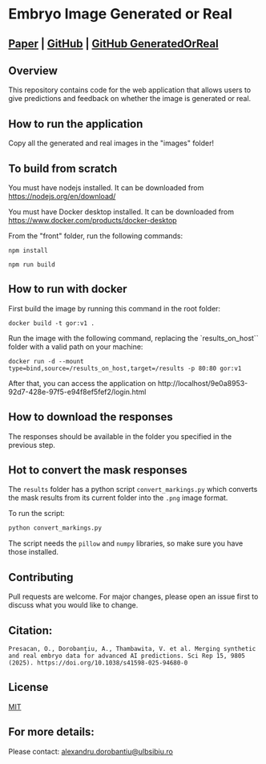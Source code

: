 # Embryo Image Generated or Real

## [Paper](https://www.nature.com/articles/s41598-025-94680-0) | [GitHub](https://github.com/orianapresacan/Embryo) | [GitHub GeneratedOrReal](https://github.com/AlexDorobantiu/GeneratedOrReal)

## Overview

This repository contains code for the web application that allows users to give predictions and feedback on whether the image is generated or real.


## How to run the application

Copy all the generated and real images in the "images" folder!

## To build from scratch

You must have nodejs installed. It can be downloaded from https://nodejs.org/en/download/

You must have Docker desktop installed. It can be downloaded from https://www.docker.com/products/docker-desktop

From the "front" folder, run the following commands:

```npm install```

```npm run build```


## How to run with docker

First build the image by running this command in the root folder:

```docker build -t gor:v1 .```

Run the image with the following command, replacing the `results_on_host`` folder with a valid path on your machine:
 
```docker run -d --mount type=bind,source=/results_on_host,target=/results -p 80:80 gor:v1```


After that, you can access the application on http://localhost/9e0a8953-92d7-428e-97f5-e94f8ef5fef2/login.html

## How to download the responses

The responses should be available in the folder you specified in the previous step.

## Hot to convert the mask responses

The `results` folder has a python script `convert_markings.py` which converts the mask results from its current folder into the `.png` image format.

To run the script:
```bash
python convert_markings.py
```

The script needs the `pillow` and `numpy` libraries, so make sure you have those installed.

## Contributing
Pull requests are welcome. For major changes, please open an issue first to discuss what you would like to change.

## Citation:
```
Presacan, O., Dorobanţiu, A., Thambawita, V. et al. Merging synthetic and real embryo data for advanced AI predictions. Sci Rep 15, 9805 (2025). https://doi.org/10.1038/s41598-025-94680-0
```

## License
[MIT](https://choosealicense.com/licenses/mit/)

## For more details:
Please contact: alexandru.dorobantiu@ulbsibiu.ro